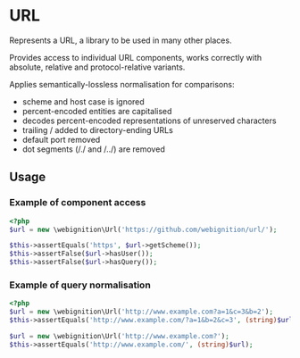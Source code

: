 URL
===

Represents a URL, a library to be used in many other places.

Provides access to individual URL components, works correctly with absolute,
relative and protocol-relative variants.

Applies semantically-lossless normalisation for comparisons:

 * scheme and host case is ignored
 * percent-encoded entities are capitalised
 * decodes percent-encoded representations of unreserved characters
 * trailing / added to directory-ending URLs
 * default port removed
 * dot segments (/./ and /../) are removed

Usage
-----

### Example of component access

```php
<?php
$url = new \webignition\Url('https://github.com/webignition/url/');

$this->assertEquals('https', $url->getScheme());
$this->assertFalse($url->hasUser());
$this->assertFalse($url->hasQuery());
```

### Example of query normalisation

```php
<?php
$url = new \webignition\Url('http://www.example.com?a=1&c=3&b=2');
$this->assertEquals('http://www.example.com/?a=1&b=2&c=3', (string)$url);

$url = new \webignition\Url('http://www.example.com?');
$this->assertEquals('http://www.example.com/', (string)$url);
```
